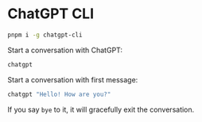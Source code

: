 # ChatGPT CLI

```sh
pnpm i -g chatgpt-cli
```

Start a conversation with ChatGPT:

```sh
chatgpt
```

Start a conversation with first message:

```sh
chatgpt "Hello! How are you?"
```

If you say `bye` to it, it will gracefully exit the conversation.
